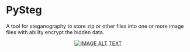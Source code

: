 # PySteg
A tool for steganography to store zip or other files into one or more image files with ability encrypt the hidden data.


<div align="center">
  <a href="https://www.youtube.com/watch?v=jnpDOqj1r5A"><img src="https://img.youtube.com/vi/jnpDOqj1r5A/0.jpg" alt="IMAGE ALT TEXT"></a>
</div>
